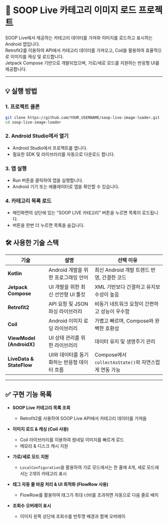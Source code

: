 # 📓 SOOP Live 카테고리 이미지 로드 프로젝트

SOOP Live에서 제공하는 카테고리 데이터를 가져와 이미지를 로드하고 표시하는 Android 앱입니다.  
Retrofit2를 이용하여 API에서 카테고리 데이터를 가져오고, Coil을 활용하여 효율적으로 이미지를 캐싱 및 로드합니다.  
Jetpack Compose 기반으로 개발되었으며, 가로/세로 모드를 지원하는 반응형 UI를 제공합니다.

---

## 💡 실행 방법

### **1. 프로젝트 클론**
```sh
git clone https://github.com/YOUR_USERNAME/soop-live-image-loader.git
cd soop-live-image-loader
```

### **2. Android Studio에서 열기**
- Android Studio에서 프로젝트를 엽니다.
- 필요한 SDK 및 라이브러리를 자동으로 다운로드 합니다.

### **3. 앱 실행**
- Run 버튼을 클릭하여 앱을 실행합니다.
- Android 기기 또는 에뮬레이터로 앱을 확인할 수 있습니다.

### **4. 카테고리 목록 로드**
- 메인화면의 상단에 있는 "SOOP LIVE 카테고리" 버튼을 누르면 목록이 로드됩니다.
- 버튼을 한번 더 누르면 목록을 숨깁니다.

## 🛠️ 사용한 기술 스택

| 기술 | 설명 | 선택 이유 |
|------|------|----------|
| **Kotlin** | Android 개발을 위한 프로그래밍 언어 | 최신 Android 개발 트렌드 반영, 간결한 코드 |
| **Jetpack Compose** | UI 개발을 위한 최신 선언형 UI 툴킷 | XML 기반보다 간결하고 유지보수성이 높음 |
| **Retrofit2** | API 요청 및 JSON 파싱 라이브러리 | 비동기 네트워크 요청이 간편하고 성능이 우수함 |
| **Coil** | Android 이미지 로딩 라이브러리 | 가볍고 빠르며, Compose와 완벽한 호환성 |
| **ViewModel (AndroidX)** | UI 상태 관리를 위한 라이브러리 | 데이터 유지 및 생명주기 관리 |
| **LiveData & StateFlow** | UI와 데이터를 동기화하는 반응형 데이터 흐름 | Compose에서 `collectAsState()`와 자연스럽게 연동 가능 |

---

## ✅ 구현 기능 목록

- **SOOP Live 카테고리 목록 조회**
    - Retrofit2를 사용하여 SOOP Live API에서 카테고리 데이터를 가져옴

- **이미지 로드 & 캐싱 (Coil 사용)**
    - Coil 라이브러리를 이용하여 썸네일 이미지를 빠르게 로드
    - 메모리 & 디스크 캐시 지원

- **가로/세로 모드 지원**
    - `LocalConfiguration`을 활용하여 가로 모드에서는 한 줄에 4개, 세로 모드에서는 2개의 카테고리 표시

- **태그 자동 줄 바꿈 처리 & UI 최적화 (FlowRow 사용)**
    - FlowRow를 활용하여 태그가 최대 너비를 초과하면 자동으로 다음 줄로 배치

- **조회수 오버레이 표시**
    - 이미지 왼쪽 상단에 조회수를 반투명 배경과 함께 오버레이


